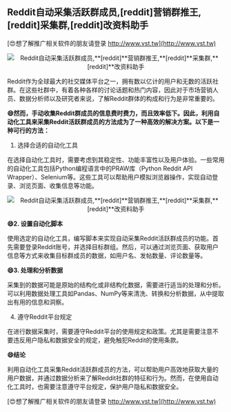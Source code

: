 ## **Reddit自动采集活跃群成员,**[reddit]**营销群推王,**[reddit]**采集群,**[reddit]**改资料助手**

[😍想了解推广相关软件的朋友请登录 http://www.vst.tw](http://www.vst.tw)

 <center><img src="https://vst.tw/MP4/tuiguang/png/3.png" alt="Reddit自动采集活跃群成员,**[reddit]**营销群推王,**[reddit]**采集群,**[reddit]**改资料助手"></center>

Reddit作为全球最大的社交媒体平台之一，拥有数以亿计的用户和无数的活跃社群。在这些社群中，有着各种各样的讨论话题和热门内容，因此对于市场营销人员、数据分析师以及研究者来说，了解Reddit群体的构成和行为是非常重要的。

**😄然而，手动收集Reddit群成员的信息费时费力，而且效率低下。因此，利用自动化工具来采集Reddit活跃群成员的方法成为了一种高效的解决方案。以下是一种可行的方法：**

1. 选择合适的自动化工具

在选择自动化工具时，需要考虑到其稳定性、功能丰富性以及用户体验。一些常用的自动化工具包括Python编程语言中的PRAW库（Python Reddit API Wrapper）、Selenium等。这些工具可以帮助用户模拟浏览器操作，实现自动登录、浏览页面、收集信息等功能。

 <center><img src="https://vst.tw/MP4/tuiguang/png/6.png" alt="Reddit自动采集活跃群成员,**[reddit]**营销群推王,**[reddit]**采集群,**[reddit]**改资料助手"></center>

**😄2. 设置自动化脚本**

使用选定的自动化工具，编写脚本来实现自动采集Reddit活跃群成员的功能。首先需要登录Reddit账号，并选择目标群组。然后，可以通过浏览页面、获取用户信息等方式来收集目标群成员的数据，如用户名、发帖数量、评论数量等。

**😄3. 处理和分析数据**

采集到的数据可能是原始的结构化或非结构化数据，需要进行适当的处理和分析。可以利用数据处理工具如Pandas、NumPy等来清洗、转换和分析数据，从中提取出有用的信息和洞察。

4. 遵守Reddit平台规定

在进行数据采集时，需要遵守Reddit平台的使用规定和政策。尤其是需要注意不要违反用户隐私和数据安全的规定，避免触犯Reddit的使用条款。

**😄结论**

利用自动化工具采集Reddit活跃群成员的方法，可以帮助用户高效地获取大量的用户数据，并通过数据分析来了解Reddit社群的特征和行为。然而，在使用自动化工具时，也需要注意遵守平台规定，保护用户隐私和数据安全。

[😍想了解推广相关软件的朋友请登录 http://www.vst.tw](http://www.vst.tw)



